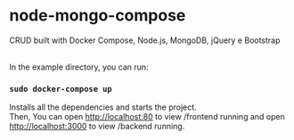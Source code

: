 # node-mongo-compose
CRUD built with Docker Compose, Node.js, MongoDB, jQuery e Bootstrap<br/><br/>

In the example directory, you can run:

### `sudo docker-compose up`

Installs all the dependencies and starts the project.<br/>
Then, You can open [http://localhost:80](http://localhost:80) to view /frontend running and open [http://localhost:3000](http://localhost:3000) to view /backend running.

